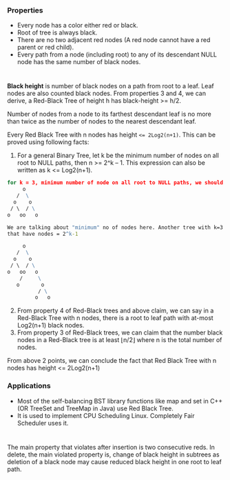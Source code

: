### Properties
* Every node has a color either red or black.
* Root of tree is always black.
* There are no two adjacent red nodes (A red node cannot have a red parent or red child).
* Every path from a node (including root) to any of its descendant NULL node has the same number of black nodes.

#

**Black height** is number of black nodes on a path from root to a leaf. Leaf nodes are also counted black nodes. From 
properties 3 and 4, we can derive, a Red-Black Tree of height h has black-height >= h/2.

Number of nodes from a node to its farthest descendant leaf is no more than twice as the number of nodes to the nearest 
descendant leaf.

Every Red Black Tree with n nodes has height `<= 2Log2(n+1)`. This can be proved using following facts:
1. For a general Binary Tree, let k be the minimum number of nodes on all root to NULL paths, then n >= 2^k – 1. This 
expression can also be written as k <= Log2(n+1).
```cmd
for k = 3, minimum number of node on all root to NULL paths, we should have at least a complete binary tree.
     o
   /  \
  o    o 
 / \  / \
o   oo   o

We are talking about "minimum" no of nodes here. Another tree with k=3 can be. It still extends a complete binary tree
that have nodes = 2^k-1 

     o
   /  \
  o    o 
 / \  / \
o   oo   o
    /     \
   o       o
          / \
         o   o
```
2. From property 4 of Red-Black trees and above claim, we can say in a Red-Black Tree with n nodes, there is a root to leaf 
path with at-most Log2(n+1) black nodes.
3. From property 3 of Red-Black trees, we can claim that the number black nodes in a Red-Black tree is at least ⌊n/2⌋ where 
n is the total number of nodes.

From above 2 points, we can conclude the fact that Red Black Tree with n nodes has height <= 2Log2(n+1)

### Applications
* Most of the self-balancing BST library functions like map and set in C++ (OR TreeSet and TreeMap in Java) use Red Black 
Tree.
* It is used to implement CPU Scheduling Linux. Completely Fair Scheduler uses it.

#

The main property that violates after insertion is two consecutive reds. In delete, the main violated property is, change 
of black height in subtrees as deletion of a black node may cause reduced black height in one root to leaf path.

